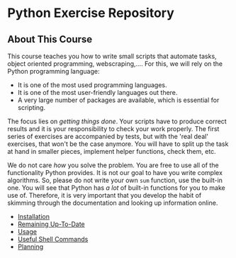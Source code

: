 # Python Exercise Repository

## About This Course

This course teaches you how to write small scripts that automate tasks, object oriented programming, webscraping,....
For this, we will rely on the Python programming language:

* It is one of the most used programming languages.
* It is one of the most user-friendly languages out there.
* A very large number of packages are available, which is essential for scripting.

The focus lies on *getting things done*.
Your scripts have to produce correct results and it is your responsibility to check your work properly.
The first series of exercises are accompanied by tests, but with the 'real deal' exercises, that won't be the case anymore.
You will have to split up the task at hand in smaller pieces, implement helper functions, check them, etc.

We do not care *how* you solve the problem.
You are free to use all of the functionality Python provides.
It is not our goal to have you write complex algorithms.
So, please do not write your own `sum` function, use the built-in one.
You will see that Python has *a lot* of built-in functions for you to make use of.
Therefore, it is very important that you develop the habit of skimming through the documentation and looking up information online.

* [Installation](http://scripting.leone.ucll.be/docs/guides/installation.html)
* [Remaining Up-To-Date](http://scripting.leone.ucll.be/docs/guides/updating.html)
* [Usage](http://scripting.leone.ucll.be/docs/guides/usage.html)
* [Useful Shell Commands](http://scripting.leone.ucll.be/docs/guides/shell.html)
* [Planning](http://scripting.leone.ucll.be/docs/guides/planning.html)
